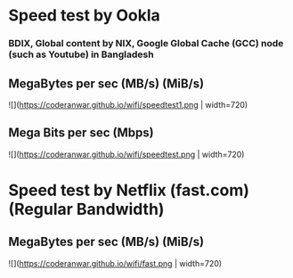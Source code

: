 # Speed test by Ookla 
### BDIX, Global content by NIX, Google Global Cache (GCC) node (such as Youtube) in Bangladesh
## MegaBytes per sec (MB/s) (MiB/s)
![](https://coderanwar.github.io/wifi/speedtest1.png | width=720)
## Mega Bits per sec (Mbps)
![](https://coderanwar.github.io/wifi/speedtest.png | width=720)


# Speed test by Netflix (fast.com) (Regular Bandwidth)
## MegaBytes per sec (MB/s) (MiB/s)
![](https://coderanwar.github.io/wifi/fast.png | width=720)
